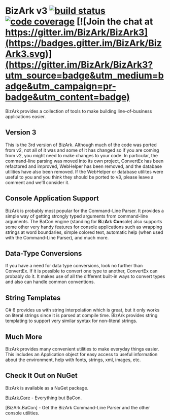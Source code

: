 # BizArk v3 [![build status](http://teamcity.codebetter.com/app/rest/builds/buildType:id:BizArk_Bizark30/statusIcon)](http://teamcity.codebetter.com/viewType.html?buildTypeId=BizArk_Bizark30&guest=1) [![code coverage](https://img.shields.io/teamcity/coverage/BizArk_Bizark30.svg)](http://teamcity.codebetter.com/viewType.html?buildTypeId=BizArk_Bizark30&guest=1) [![Join the chat at https://gitter.im/BizArk/BizArk3](https://badges.gitter.im/BizArk/BizArk3.svg)](https://gitter.im/BizArk/BizArk3?utm_source=badge&utm_medium=badge&utm_campaign=pr-badge&utm_content=badge)

BizArk provides a collection of tools to make building line-of-business applications easier. 

## Version 3
This is the 3rd version of BizArk. Although much of the code was ported from v2, not all of it was and some of it has changed so if you are coming from v2, you might need to make changes to your code. In particular, the command-line parsing was moved into its own project, ConvertEx has been refactored and improved, WebHelper has been removed, and the database utilities have also been removed. If the WebHelper or database utilites were useful to you and you think they should be ported to v3, please leave a comment and we'll consider it.

## Console Application Support
BizArk is probably most popular for the Command-Line Parser. It provides a simple way of getting strongly typed arguments from command-line arguments. The BaCon engine (standing for **B**iz**A**rk **Con**sole) also supports some other very handy features for console applications such as wrapping strings at word boundaries, simple colored text, automatic help (when used with the Command-Line Parser), and much more.

## Data-Type Conversions
If you have a need for data type conversions, look no further than ConvertEx. If it is possible to convert one type to another, ConvertEx can probably do it. It makes use of all the different built-in ways to convert types and also can handle common conventions.

## String Templates
C# 6 provides us with string interpolation which is great, but it only works on literal strings since it is parsed at compile time. BizArk provides string templating to support very similar syntax for non-literal strings.

## Much More
BizArk provides many convenient utilities to make everyday things easier. This includes an Application object for easy access to useful information about the environment, help with fonts, strings, xml, images, etc.

## Check It Out on NuGet
BizArk is available as a NuGet package.

[BizArk.Core](https://www.nuget.org/packages/BizArk.Core/) - Everything but BaCon.

[BizArk.BaCon] - Get the BizArk Command-Line Parser and the other console utilities.
